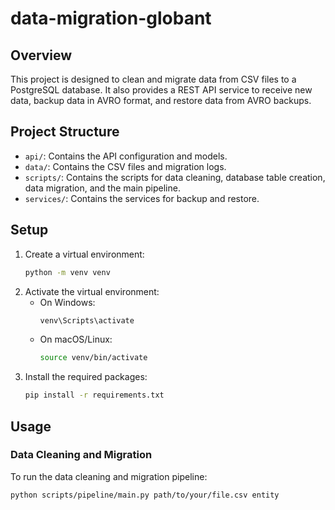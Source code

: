 # data-migration-globant

## Overview
This project is designed to clean and migrate data from CSV files to a PostgreSQL database. It also provides a REST API service to receive new data, backup data in AVRO format, and restore data from AVRO backups.

## Project Structure
- `api/`: Contains the API configuration and models.
- `data/`: Contains the CSV files and migration logs.
- `scripts/`: Contains the scripts for data cleaning, database table creation, data migration, and the main pipeline.
- `services/`: Contains the services for backup and restore.

## Setup
1. Create a virtual environment:
    ```sh
    python -m venv venv
    ```
2. Activate the virtual environment:
    - On Windows:
        ```sh
        venv\Scripts\activate
        ```
    - On macOS/Linux:
        ```sh
        source venv/bin/activate
        ```
3. Install the required packages:
    ```sh
    pip install -r requirements.txt
    ```

## Usage
### Data Cleaning and Migration
To run the data cleaning and migration pipeline:
```sh
python scripts/pipeline/main.py path/to/your/file.csv entity